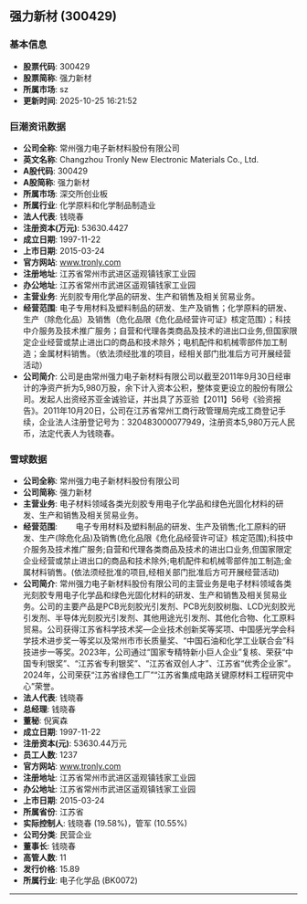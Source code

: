 ## 强力新材 (300429)

### 基本信息

- **股票代码**: 300429
- **股票简称**: 强力新材
- **所属市场**: sz
- **更新时间**: 2025-10-25 16:21:52

### 巨潮资讯数据

- **公司全称**: 常州强力电子新材料股份有限公司
- **英文名称**: Changzhou Tronly New Electronic Materials Co., Ltd.
- **A股代码**: 300429
- **A股简称**: 强力新材
- **所属市场**: 深交所创业板
- **所属行业**: 化学原料和化学制品制造业
- **法人代表**: 钱晓春
- **注册资本(万元)**: 53630.4427
- **成立日期**: 1997-11-22
- **上市日期**: 2015-03-24
- **官方网站**: www.tronly.com
- **注册地址**: 江苏省常州市武进区遥观镇钱家工业园
- **办公地址**: 江苏省常州市武进区遥观镇钱家工业园
- **主营业务**: 光刻胶专用化学品的研发、生产和销售及相关贸易业务。
- **经营范围**: 电子专用材料及塑料制品的研发、生产及销售；化学原料的研发、生产（除危化品）及销售（危化品限《危化品经营许可证》核定范围）；科技中介服务及技术推广服务；自营和代理各类商品及技术的进出口业务,但国家限定企业经营或禁止进出口的商品和技术除外；电机配件和机械零部件加工制造；金属材料销售。（依法须经批准的项目，经相关部门批准后方可开展经营活动）
- **公司简介**: 公司是由常州强力电子新材料有限公司以截至2011年9月30日经审计的净资产折为5,980万股，余下计入资本公积，整体变更设立的股份有限公司。发起人出资经苏亚金诚验证，并出具了苏亚验【2011】56号《验资报告》。2011年10月20日，公司在江苏省常州工商行政管理局完成工商登记手续，企业法人注册登记号为：320483000077949，注册资本5,980万元人民币，法定代表人为钱晓春。

### 雪球数据

- **公司全称**: 常州强力电子新材料股份有限公司
- **公司简称**: 强力新材
- **主营业务**: 电子材料领域各类光刻胶专用电子化学品和绿色光固化材料的研发、生产和销售及相关贸易业务。
- **经营范围**: 　　电子专用材料及塑料制品的研发、生产及销售;化工原料的研发、生产(除危化品)及销售(危化品限《危化品经营许可证》核定范围);科技中介服务及技术推广服务;自营和代理各类商品及技术的进出口业务,但国家限定企业经营或禁止进出口的商品和技术除外;电机配件和机械零部件加工制造;金属材料销售。(依法须经批准的项目,经相关部门批准后方可开展经营活动)
- **公司简介**: 常州强力电子新材料股份有限公司的主营业务是电子材料领域各类光刻胶专用电子化学品和绿色光固化材料的研发、生产和销售及相关贸易业务。公司的主要产品是PCB光刻胶光引发剂、PCB光刻胶树脂、LCD光刻胶光引发剂、半导体光刻胶光引发剂、其他用途光引发剂、其他化合物、化工原料贸易。公司获得江苏省科学技术奖—企业技术创新奖等奖项、中国感光学会科学技术进步奖一等奖以及常州市市长质量奖、“中国石油和化学工业联合会”科技进步一等奖。2023年，公司通过“国家专精特新小巨人企业”复核、荣获“中国专利银奖”、“江苏省专利银奖”、“江苏省双创人才”、江苏省“优秀企业家”。2024年，公司荣获“江苏省绿色工厂”“江苏省集成电路关键原材料工程研究中心”荣誉。
- **法人代表**: 钱晓春
- **总经理**: 钱晓春
- **董秘**: 倪寅森
- **成立日期**: 1997-11-22
- **注册资本(元)**: 53630.44万元
- **员工人数**: 1237
- **官方网站**: www.tronly.com
- **注册地址**: 江苏省常州市武进区遥观镇钱家工业园
- **办公地址**: 江苏省常州市武进区遥观镇钱家工业园
- **上市日期**: 2015-03-24
- **所属省份**: 江苏省
- **实际控制人**: 钱晓春 (19.58%)，管军 (10.55%)
- **公司分类**: 民营企业
- **董事长**: 钱晓春
- **高管人数**: 11
- **发行价格**: 15.89
- **所属行业**: 电子化学品 (BK0072)

---